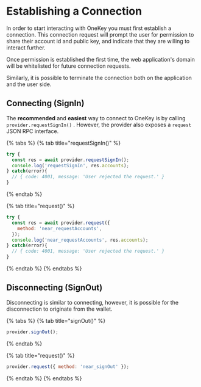 # Establishing a Connection

In order to start interacting with OneKey you must first establish a connection. This connection request will prompt the user for permission to share their account id and public key, and indicate that they are willing to interact further.

Once permission is established the first time, the web application's domain will be whitelisted for future connection requests.&#x20;

Similarly, it is possible to terminate the connection both on the application and the user side.

## Connecting (SignIn)

The **recommended** and **easiest** way to connect to OneKey is by calling `provider.requestSignIn()` . However, the provider also exposes a `request` JSON RPC interface.

{% tabs %}
{% tab title="requestSignIn()" %}
```javascript
try {
  const res = await provider.requestSignIn();
  console.log('requestSignIn', res.accounts);
} catch(error){
  // { code: 4001, message: 'User rejected the request.' }
}
```
{% endtab %}

{% tab title="request()" %}
```javascript
try {
  const res = await provider.request({
    method: 'near_requestAccounts',
  });
  console.log('near_requestAccounts', res.accounts);
} catch(error){
  // { code: 4001, message: 'User rejected the request.' }
}
```
{% endtab %}
{% endtabs %}

## Disconnecting (SignOut)

Disconnecting is similar to connecting, however, it is possible for the disconnection to originate from the wallet.

{% tabs %}
{% tab title="signOut()" %}
```javascript
provider.signOut();
```
{% endtab %}

{% tab title="request()" %}
```javascript
provider.request({ method: 'near_signOut' });
```
{% endtab %}
{% endtabs %}
